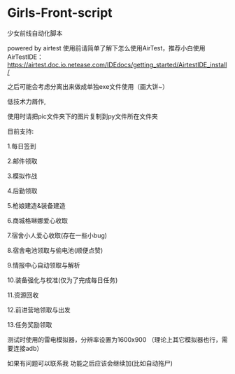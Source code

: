 # Girls-Front-script
少女前线自动化脚本

powered by airtest
使用前请简单了解下怎么使用AirTest，推荐小白使用AirTestIDE：https://airtest.doc.io.netease.com/IDEdocs/getting_started/AirtestIDE_install/

之后可能会考虑分离出来做成单独exe文件使用（画大饼~）

低技术力屑作,

使用时请把pic文件夹下的图片复制到py文件所在文件夹

目前支持:

1.每日签到

2.邮件领取

3.模拟作战

4.后勤领取

5.枪娘建造&装备建造

6.商城格琳娜爱心收取

7.宿舍小人爱心收取(存在一些小bug)

8.宿舍电池领取与偷电池(顺便点赞)

9.情报中心自动领取与解析

10.装备强化与校准(仅为了完成每日任务)

11.资源回收

12.前进营地领取与出发

13.任务奖励领取

测试时使用的雷电模拟器，分辨率设置为1600x900
（理论上其它模拟器也行，需要连接adb）

如果有问题可以联系我
功能之后应该会继续加(比如自动拖尸)

